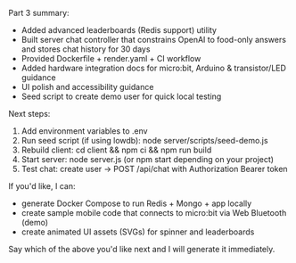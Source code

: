 Part 3 summary:
- Added advanced leaderboards (Redis support) utility
- Built server chat controller that constrains OpenAI to food-only answers and stores chat history for 30 days
- Provided Dockerfile + render.yaml + CI workflow
- Added hardware integration docs for micro:bit, Arduino & transistor/LED guidance
- UI polish and accessibility guidance
- Seed script to create demo user for quick local testing

Next steps:
1) Add environment variables to .env
2) Run seed script (if using lowdb): node server/scripts/seed-demo.js
3) Rebuild client: cd client && npm ci && npm run build
4) Start server: node server.js (or npm start depending on your project)
5) Test chat: create user -> POST /api/chat with Authorization Bearer token

If you'd like, I can:
- generate Docker Compose to run Redis + Mongo + app locally
- create sample mobile code that connects to micro:bit via Web Bluetooth (demo)
- create animated UI assets (SVGs) for spinner and leaderboards

Say which of the above you'd like next and I will generate it immediately.
